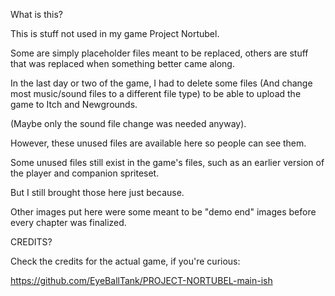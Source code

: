 What is this?

This is stuff not used in my game Project Nortubel.

Some are simply placeholder files meant to be replaced, others are stuff that was replaced when something better came along.

In the last day or two of the game, I had to delete some files (And change most music/sound files to a different file type) to be able to upload the game to Itch and Newgrounds.

(Maybe only the sound file change was needed anyway).

However, these unused files are available here so people can see them.

Some unused files still exist in the game's files, such as an earlier version of the player and companion spriteset.

But I still brought those here just because.

Other images put here were some meant to be "demo end" images before every chapter was finalized.


CREDITS?

Check the credits for the actual game, if you're curious:

https://github.com/EyeBallTank/PROJECT-NORTUBEL-main-ish 

